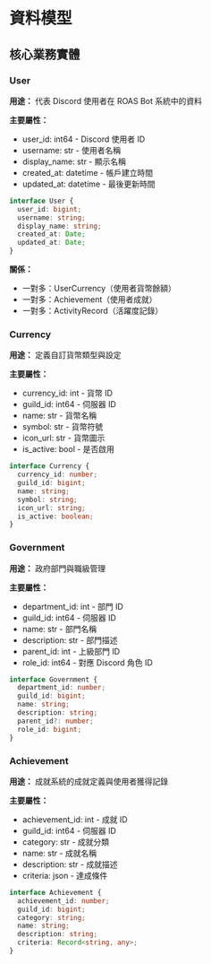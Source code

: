 # 資料模型

## 核心業務實體

### User
**用途：** 代表 Discord 使用者在 ROAS Bot 系統中的資料

**主要屬性：**

- user_id: int64 - Discord 使用者 ID
- username: str - 使用者名稱
- display_name: str - 顯示名稱
- created_at: datetime - 帳戶建立時間
- updated_at: datetime - 最後更新時間

```typescript
interface User {
  user_id: bigint;
  username: string;
  display_name: string;
  created_at: Date;
  updated_at: Date;
}
```

**關係：**

- 一對多：UserCurrency（使用者貨幣餘額）
- 一對多：Achievement（使用者成就）
- 一對多：ActivityRecord（活躍度記錄）

### Currency
**用途：** 定義自訂貨幣類型與設定

**主要屬性：**

- currency_id: int - 貨幣 ID
- guild_id: int64 - 伺服器 ID
- name: str - 貨幣名稱
- symbol: str - 貨幣符號
- icon_url: str - 貨幣圖示
- is_active: bool - 是否啟用

```typescript
interface Currency {
  currency_id: number;
  guild_id: bigint;
  name: string;
  symbol: string;
  icon_url: string;
  is_active: boolean;
}
```

### Government
**用途：** 政府部門與職級管理

**主要屬性：**

- department_id: int - 部門 ID
- guild_id: int64 - 伺服器 ID
- name: str - 部門名稱
- description: str - 部門描述
- parent_id: int - 上級部門 ID
- role_id: int64 - 對應 Discord 角色 ID

```typescript
interface Government {
  department_id: number;
  guild_id: bigint;
  name: string;
  description: string;
  parent_id?: number;
  role_id: bigint;
}
```

### Achievement
**用途：** 成就系統的成就定義與使用者獲得記錄

**主要屬性：**

- achievement_id: int - 成就 ID
- guild_id: int64 - 伺服器 ID
- category: str - 成就分類
- name: str - 成就名稱
- description: str - 成就描述
- criteria: json - 達成條件

```typescript
interface Achievement {
  achievement_id: number;
  guild_id: bigint;
  category: string;
  name: string;
  description: string;
  criteria: Record<string, any>;
}
```
